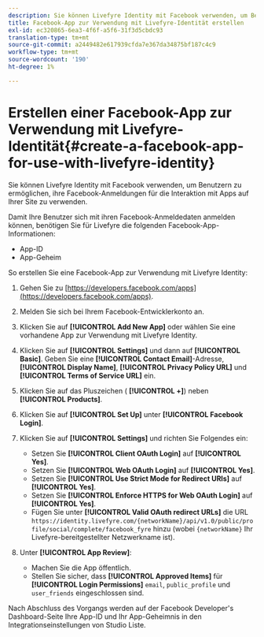 ```yaml
---
description: Sie können Livefyre Identity mit Facebook verwenden, um Benutzern zu ermöglichen, ihre Facebook-Anmeldungen für die Interaktion mit Apps auf Ihrer Site zu verwenden.
title: Facebook-App zur Verwendung mit Livefyre-Identität erstellen
exl-id: ec320865-6ea3-4f6f-a5f6-31f3d5cbdc93
translation-type: tm+mt
source-git-commit: a2449482e617939cfda7e367da34875bf187c4c9
workflow-type: tm+mt
source-wordcount: '190'
ht-degree: 1%

---
```


# Erstellen einer Facebook-App zur Verwendung mit Livefyre-Identität{#create-a-facebook-app-for-use-with-livefyre-identity}

Sie können Livefyre Identity mit Facebook verwenden, um Benutzern zu ermöglichen, ihre Facebook-Anmeldungen für die Interaktion mit Apps auf Ihrer Site zu verwenden.

Damit Ihre Benutzer sich mit ihren Facebook-Anmeldedaten anmelden können, benötigen Sie für Livefyre die folgenden Facebook-App-Informationen:

* App-ID
* App-Geheim

So erstellen Sie eine Facebook-App zur Verwendung mit Livefyre Identity:

1. Gehen Sie zu [https://developers.facebook.com/apps](https://developers.facebook.com/apps).
1. Melden Sie sich bei Ihrem Facebook-Entwicklerkonto an.
1. Klicken Sie auf **[!UICONTROL Add New App]** oder wählen Sie eine vorhandene App zur Verwendung mit Livefyre Identity.
1. Klicken Sie auf **[!UICONTROL Settings]** und dann auf **[!UICONTROL Basic]**. Geben Sie eine **[!UICONTROL Contact Email]**-Adresse, **[!UICONTROL Display Name]**, **[!UICONTROL Privacy Policy URL]** und **[!UICONTROL Terms of Service URL]** ein.
1. Klicken Sie auf das Pluszeichen ( **[!UICONTROL +]**) neben **[!UICONTROL Products]**.
1. Klicken Sie auf **[!UICONTROL Set Up]** unter **[!UICONTROL Facebook Login]**.
1. Klicken Sie auf **[!UICONTROL Settings]** und richten Sie Folgendes ein:

   * Setzen Sie **[!UICONTROL Client OAuth Login]** auf **[!UICONTROL Yes]**.
   * Setzen Sie **[!UICONTROL Web OAuth Login]** auf **[!UICONTROL Yes]**.
   * Setzen Sie **[!UICONTROL Use Strict Mode for Redirect URIs]** auf **[!UICONTROL Yes]**.
   * Setzen Sie **[!UICONTROL Enforce HTTPS for Web OAuth Login]** auf **[!UICONTROL Yes]**.
   * Fügen Sie unter **[!UICONTROL Valid OAuth redirect URLs]** die URL `https://identity.livefyre.com/{networkName}/api/v1.0/public/profile/social/complete/facebook_fyre` hinzu (wobei `{networkName}` Ihr Livefyre-bereitgestellter Netzwerkname ist).

1. Unter **[!UICONTROL App Review]**:

   * Machen Sie die App öffentlich.
   * Stellen Sie sicher, dass **[!UICONTROL Approved Items]** für **[!UICONTROL Login Permissions]** `email`, `public_profile` und `user_friends` eingeschlossen sind.

Nach Abschluss des Vorgangs werden auf der Facebook Developer&#39;s Dashboard-Seite Ihre App-ID und Ihr App-Geheimnis in den Integrationseinstellungen von Studio Liste.
